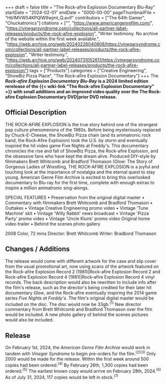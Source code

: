 +++
draft = false
title = "The Rock-afire Explosion Documentary Blu-Ray"
startDate = "2024-02-01"
endDate = "0000-00-00"
pageThumbnailFile = "Hb1MVW54KPQIW9wjmt_Q.avif"
contributors = ["The 64th Gamer", "Chuckatronics"]
citations = ["", "https://www.americangenrefilm.com/", "https://vinegarsyndrome.com/collections/all-partner-label-releases/products/the-rock-afire-explosion", "Writer testimony. No archive of the website within the first week available.", "https://web.archive.org/web/20240226040808/https://vinegarsyndrome.com/collections/all-partner-label-releases/products/the-rock-afire-explosion", "Writer testimony.", "https://web.archive.org/web/20240731052611/https://vinegarsyndrome.com/collections/all-partner-label-releases/products/the-rock-afire-explosion"]
tags = ["Products"]
categories = ["Creative Engineering", "ShowBiz Pizza Place", "The Rock-afire Explosion Documentary"]
+++
The ***Rock-afire Explosion Documentary Blu-Ray* is a 2024 limited edition rerelease of the {{< wiki-link "The Rock-afire Explosion Documentary" >}} with small additions and an improved video quality over the The Rock-afire Explosion Documentary DVD|prior DVD release.**

## Official Description

THE ROCK-AFIRE EXPLOSION is the true story behind one of the strangest pop culture phenomenons of the 1980s. Before being mysteriously replaced by Chuck-E-Cheese, the ShowBiz Pizza chain (and its animatronic rock band, the Rock-Afire Explosion) took the U.S. by storm and eventually inspired the hit video game Five Nights at Freddy's. This documentary chronicles the rise and fall of ShowBiz Pizza, the Rock-afire Explosion, and the obsessive fans who have kept the dream alive. Produced DIY-style by filmmakers Brett Whitcomb and Bradford Thomason (Glow: The Story of Gorgeous Ladies of Wrestling, THE ROCK-AFIRE EXPLOSION is a joyful and touching look at the importance of nostalgia and the eternal quest to stay young. American Genre Film Archive is excited to bring this overlooked documentary to Blu-ray for the first time, complete with enough extras to inspire a million animatronic sing-alongs.

SPECIAL FEATURES
• Preservation from the original digital master • Commentary with filmmakers Brett Whitcomb and Bradford Thomason • Outtakes • Vintage Creative Engineering promo video • Vintage 'Tune Machine' skit • Vintage 'Willy Rabbit' news broadcast • Vintage 'Pizza Party' promo video • Vintage 'Uncle Klunk' promo video
Original home video trailer • Behind the scenes photo gallery

2008
Color, 72 mins
Director: Brett Whitcomb
Writer: Bradbord Thomason

## Changes / Additions

The release would come with different artwork for the case and slip cover from the usual promotional art, now using scans of the artwork featured on the Rock-afire Explosion Record 2 (1981)|Rock-afire Explosion Record 2 and Rock-afire Explosion Record 4 (1981)|Rock-afire Explosion Record 4 vinyl records. The back description would also be rewritten to include info after the film's release, such as the director's being credited for their later hit documentary *Glow*, and the Rock-afire eventually inspiring the 2014 game series *Five Nights at Freddy's*.
The film's original digital master would be included on the disc. The disc would now be 33gb.<sup>(1)</sup>
New director commentary from Brett Whitcomb and Bradford Thomason over the film would be included. A new photo gallery of behind the scenes pictures would also be included.

## Release

On February 1st, 2024, the *American Genre Film Archive* would work in tandem with *Vinegar Syndrome* to begin pre-orders for the film.<sup>(2)(3)</sup> Only 2000 would be made for the release. Within the first week around 500 copies had been ordered.<sup>(4)</sup> By February 26th, 1,300 copies had been ordered.<sup>(5)</sup> The earliest known copy would arrive on February 28th, 2024.<sup>(6)</sup>
As of July 31, 2024, 117 copies would be left in stock.<sup>(7)</sup>
